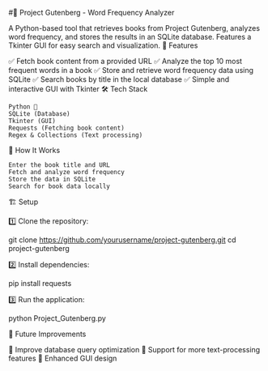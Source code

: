 #📖 Project Gutenberg - Word Frequency Analyzer

A Python-based tool that retrieves books from Project Gutenberg, analyzes word frequency, and stores the results in an SQLite database. Features a Tkinter GUI for easy search and visualization.
🚀 Features

✅ Fetch book content from a provided URL
✅ Analyze the top 10 most frequent words in a book
✅ Store and retrieve word frequency data using SQLite
✅ Search books by title in the local database
✅ Simple and interactive GUI with Tkinter
🛠️ Tech Stack

    Python 🐍
    SQLite (Database)
    Tkinter (GUI)
    Requests (Fetching book content)
    Regex & Collections (Text processing)

📂 How It Works

    Enter the book title and URL
    Fetch and analyze word frequency
    Store the data in SQLite
    Search for book data locally

🏗️ Setup

1️⃣ Clone the repository:

git clone https://github.com/yourusername/project-gutenberg.git
cd project-gutenberg

2️⃣ Install dependencies:

pip install requests

3️⃣ Run the application:

python Project_Gutenberg.py

🎯 Future Improvements

🔹 Improve database query optimization
🔹 Support for more text-processing features
🔹 Enhanced GUI design
